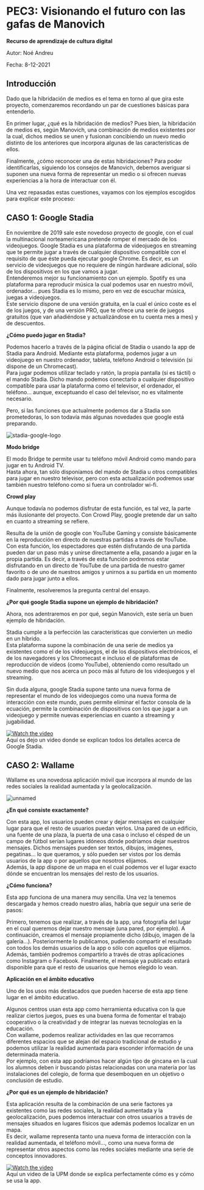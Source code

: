 # PEC3: Visionando el futuro con las gafas de Manovich

**Recurso de aprendizaje de cultura digital**

Autor: Noé Andreu

Fecha: 8-12-2021




## Introducción

Dado que la hibridación de medios es el tema en torno al que gira este proyecto, comenzaremos recordando un par de cuestiones básicas para entenderlo.

En primer lugar, ¿qué es la hibridación de medios?
Pues bien, la hibridación de medios es, según Manovich, una combinación de medios existentes por la cual, dichos medios se unen y fusionan concibiendo un nuevo medio distinto de los anteriores que incorpora algunas de las características de ellos.

Finalmente, ¿cómo reconocer una de estas hibridaciones?
Para poder identificarlas, siguiendo los consejos de Manovich, debemos averiguar si suponen una nueva forma de representar un medio o si ofrecen nuevas experiencias a la hora de interactuar con él.


Una vez repasadas estas cuestiones, vayamos con los ejemplos escogidos para explicar este proceso:




## CASO 1: Google Stadia

En noviembre de 2019 sale este novedoso proyecto de google, con el cual la multinacional norteamericana pretende romper el mercado de los videojuegos.
Google Stadia es una plataforma de videojuegos en streaming que te permite jugar a través de cualquier dispositivo compatible con el requisito de que éste pueda ejecutar google Chrome. Es decir, es un servicio de videojuegos que no requiere de ningún hardware adicional, sólo de los dispositivos en los que vamos a jugar.<br/>
Entenderemos mejor su funcionamiento con un ejemplo. Spotify es una plataforma para reproducir música la cual podemos usar en nuestro móvil, ordenador… pues Stadia es lo mismo, pero en vez de escuchar música, juegas a videojuegos.<br/>
Este servicio dispone de una versión gratuita, en la cual el único coste es el de los juegos, y de una versión PRO, que te ofrece una serie de juegos gratuitos (que van añadiéndose y actualizándose en tu cuenta mes a mes) y de descuentos.


**¿Cómo puedo jugar en Stadia?**

Podemos hacerlo a través de la página oficial de Stadia o usando la app de Stadia para Android.
Mediante esta plataforma, podemos jugar a un videojuego en nuestro ordenador, tableta, teléfono Android o televisión (si dispone de un Chromecast).<br/>
Para jugar podemos utilizar teclado y ratón, la propia pantalla (si es táctil) o el mando Stadia. Dicho mando podemos conectarlo a cualquier dispositivo compatible para usar la plataforma como el televisor, el ordenador, el teléfono… aunque, exceptuando el caso del televisor, no es vitalmente necesario.

Pero, si las funciones que actualmente podemos dar a Stadia son prometedoras, lo son todavía más algunas novedades que google está preparando.


![stadia-google-logo](https://user-images.githubusercontent.com/95685528/145564855-19019085-e683-46c6-ab36-6d36098c2ef2.jpg)


**Modo bridge**

El modo Bridge te permite usar tu teléfono móvil Android como mando para jugar en tu Android TV.<br/>
Hasta ahora, tan sólo disponíamos del mando de Stadia u otros compatibles para jugar en nuestro televisor, pero con esta actualización podremos usar también nuestro teléfono como si fuera un controlador wi-fi.


**Crowd play**

Aunque todavía no podemos disfrutar de esta función, es tal vez, la parte más ilusionante del proyecto. Con Crowd Play, google pretende dar un salto en cuanto a streaming se refiere.

Resulta de la unión de google con YouTube Gaming y consiste básicamente en la reproducción en directo de nuestras partidas a través de YouTube.<br/>
Con esta función, los espectadores que estén disfrutando de una partida pueden dar un paso más y unirse directamente a ella, pasando a jugar en la propia partida.
Es decir, a través de esta función podremos estar disfrutando en un directo de YouTube de una partida de nuestro gamer favorito o de uno de nuestros amigos y unirnos a su partida en un momento dado para jugar junto a ellos.


Finalmente, resolveremos la pregunta central del ensayo.


**¿Por qué google Stadia supone un ejemplo de hibridación?**

Ahora, nos adentraremos en por qué, según Manovich, este sería un buen ejemplo de hibridación.

Stadia cumple a la perfección las características que convierten un medio en un híbrido.<br/>
Esta plataforma supone la combinación de una serie de medios ya existentes como el de los videojuegos, el de los dispositivos electrónicos, el de los navegadores y los Chromecast e incluso el de plataformas de reproducción de vídeos (como YouTube), obteniendo como resultado un nuevo medio que nos acerca un poco más al futuro de los videojuegos y el streaming.

Sin duda alguna, google Stadia supone tanto una nueva forma de representar el mundo de los videojuegos como una nueva forma de interacción con este mundo, pues permite eliminar el factor consola de la ecuación, permite la combinación de dispositivos con los que jugar a un videojuego y permite nuevas experiencias en cuanto a streaming y jugabilidad.


[![Watch the video](https://img.youtube.com/vi/dJcwjlWke80/0.jpg)](https://www.youtube.com/watch?v=dJcwjlWke80)<br/>
Aquí os dejo un video donde se explican todos los detalles acerca de Google Stadia.



## CASO 2: Wallame


Wallame es una novedosa aplicación móvil que incorpora al mundo de las redes sociales la realidad aumentada y la geolocalización.


![unnamed](https://user-images.githubusercontent.com/95685528/145565855-1ebb8338-9691-4a31-b163-750c68bc6e6b.jpg)


**¿En qué consiste exactamente?**

Con esta app, los usuarios pueden crear y dejar mensajes en cualquier lugar para que el resto de usuarios puedan verlos. Una pared de un edificio, una fuente de una plaza, la puerta de una casa o incluso el césped de un campo de fútbol serían lugares idóneos dónde podríamos dejar nuestros mensajes.
Dichos mensajes pueden ser textos, dibujos, imágenes, pegatinas… lo que queramos, y sólo pueden ser vistos por los demás usuarios de la app o por aquellos que nosotros elijamos.<br/>
Además, la app dispone de un mapa en el cual podemos ver el lugar exacto dónde se encuentran los mensajes del resto de los usuarios.


**¿Cómo funciona?**

Esta app funciona de una manera muy sencilla. Una vez la tenemos descargada y hemos creado nuestro alias, habría que seguir una serie de pasos:

Primero, tenemos que realizar, a través de la app, una fotografía del lugar en el cual queremos dejar nuestro mensaje (una pared, por ejemplo). A continuación, creamos el mensaje propiamente dicho (dibujo, imagen de la galería…). Posteriormente lo publicamos, pudiendo compartir el resultado con todos los demás usuarios de la app o sólo con aquellos que elijamos. Además, también podremos compartirlo a través de otras aplicaciones como Instagram o Facebook. Finalmente, el mensaje ya publicado estará disponible para que el resto de usuarios que hemos elegido lo vean.


**Aplicación en el ámbito educativo**

Uno de los usos más destacados que pueden hacerse de esta app tiene lugar en el ámbito educativo.

Algunos centros usan esta app como herramienta educativa con la que realizar ciertos juegos, pues es una buena forma de fomentar el trabajo cooperativo o la creatividad y de integrar las nuevas tecnologías en la educación.<br/>
Con wallame, podemos realizar actividades en las que recorramos diferentes espacios que se alejan del espacio tradicional de estudio y podemos utilizar la realidad aumentada para esconder información de una determinada materia.<br/>
Por ejemplo, con esta app podríamos hacer algún tipo de gincana en la cual los alumnos deben ir buscando pistas relacionadas con una materia por las instalaciones del colegio, de forma que desemboquen en un objetivo o conclusión de estudio. 


**¿Por qué es un ejemplo de hibridación?**

Esta aplicación resulta de la combinación de una serie factores ya existentes como las redes sociales, la realidad aumentada y la geolocalización, pues podemos interactuar con otros usuarios a través de mensajes situados en lugares físicos que además podemos localizar en un mapa.<br/>
Es decir, wallame representa tanto una nueva forma de interacción con la realidad aumentada, el teléfono móvil…, como una nueva forma de representar otros aspectos como las redes sociales mediante una serie de conceptos innovadores.




[![Watch the video](https://img.youtube.com/vi/FgFiSyEMVYE/0.jpg)](https://www.youtube.com/watch?v=FgFiSyEMVYE)<br/>
Aquí un video de la UPM donde se explica perfectamente cómo es y cómo se usa la app.




























